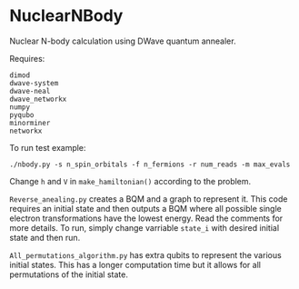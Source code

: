 # NuclearNBody
Nuclear N-body calculation using DWave quantum annealer.

Requires: 
```
dimod
dwave-system
dwave-neal
dwave_networkx
numpy
pyqubo
minorminer
networkx
```

To run test example:

```
./nbody.py -s n_spin_orbitals -f n_fermions -r num_reads -m max_evals
```

Change ```h``` and ```V``` in ```make_hamiltonian()``` according to the problem.


```Reverse_anealing.py``` creates a BQM and a graph to represent it. This code requires an initial state and then outputs a BQM where all possible single electron transformations have the lowest energy. Read the comments for more details. To run, simply change varriable ```state_i``` with desired initial state and then run.

```All_permutations_algorithm.py``` has extra qubits to represent the various initial states. This has a longer computation time but it allows for all permutations of the initial state.
